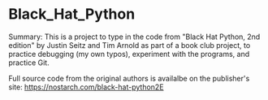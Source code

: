 # Black_Hat_Python

Summary: This is a project to type in the code from "Black Hat Python, 2nd edition" by Justin Seitz and Tim Arnold
as part of a book club project, to practice debugging (my own typos), experiment with the programs, and practice Git.

Full source code from the original authors is availalbe on the publisher's site: https://nostarch.com/black-hat-python2E
